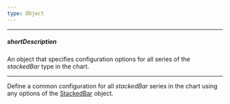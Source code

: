 ```yaml
---
type: Object
---
```

---
##### shortDescription
An object that specifies configuration options for all series of the _stackedBar_ type in the chart.

---
Define a common configuration for all _stackedBar_ series in the chart using any options of the [StackedBar](/api-reference/20%20Data%20Visualization%20Widgets/dxPolarChart/5%20Series%20Types/StackedBarSeries '/Documentation/ApiReference/Data_Visualization_Widgets/dxPolarChart/Series_Types/stackedBarSeries/') object.